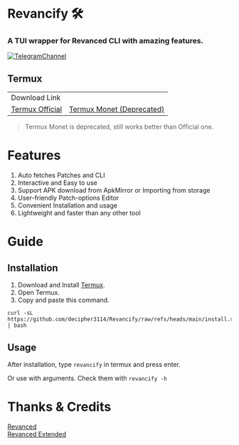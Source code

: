 # Revancify 🛠️
### A TUI wrapper for Revanced CLI with amazing features.

[![TelegramChannel](https://img.shields.io/badge/Telegram_Support_Chat-2CA5E0?style=for-the-badge&logo=Telegram&logoColor=FFFFFF)](https://t.me/decipher_projects)

## Termux

<table>
  <tr>
    <td colspan="2">Download Link</td>
  </tr>
  <tr>
    <td><a href="https://github.com/termux/termux-app/releases/latest">Termux Official</a></td>
    <td><a href="https://github.com/Termux-Monet/termux-monet/releases/latest">Termux Monet (Deprecated)</a></td>
  </tr>
</table>

> Termux Monet is deprecated, still works better than Official one.


# Features
1. Auto fetches Patches and CLI
2. Interactive and Easy to use
3. Support APK download from ApkMirror or Importing from storage
4. User-friendly Patch-options Editor
5. Convenient Installation and usage
6. Lightweight and faster than any other tool

# Guide

## Installation
1. Download and Install [Termux](#termux).
2. Open Termux.
3. Copy and paste this command.
```
curl -sL https://github.com/decipher3114/Revancify/raw/refs/heads/main/install.sh | bash
```

## Usage
After installation, type `revancify` in termux and press enter.  

Or use with arguments. Check them with `revancify -h`

# Thanks & Credits
[Revanced](https://github.com/revanced)  
[Revanced Extended](https://github.com/inotia00)  
